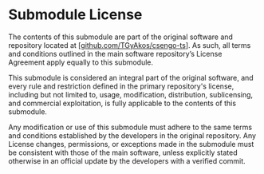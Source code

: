 # Submodule License
The contents of this submodule are part of the original software and repository located at [[github.com/TGyAkos/csengo-ts](https://github.com/TGyAkos/csengo-ts)]. As such, all terms and conditions outlined in the main software repository’s License Agreement apply equally to this submodule.

This submodule is considered an integral part of the original software, and every rule and restriction defined in the primary repository's license, including but not limited to, usage, modification, distribution, sublicensing, and commercial exploitation, is fully applicable to the contents of this submodule.

Any modification or use of this submodule must adhere to the same terms and conditions established by the developers in the original repository. Any License changes, permissions, or exceptions made in the submodule must be consistent with those of the main software, unless explicitly stated otherwise in an official update by the developers with a verified commit.
